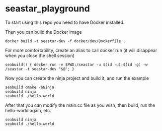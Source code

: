 # seastar_playground

To start using this repo you need to have Docker installed.

Then you can build the Docker image
```
docker build -t seastar-dev -f docker/dev/Dockerfile .
```

For more comfortability, create an alias to call docker run (it will disappear when you close the shell session)
```
seabuild() { docker run -v $PWD:/seastar -u $(id -u):$(id -g) -w /seastar -t seastar-dev "$@"; }
```

Now you can create the ninja project and build it, and run the example
```
seabuild cmake -GNinja
seabuild ninja
seabuild ./hello-world
```

After that you can modify the main.cc file as you wish, then build, run the hello-world again, etc.
```
seabuild ninja
seabuild ./hello-world
```


